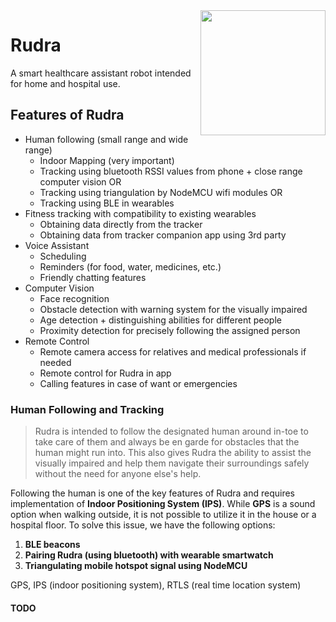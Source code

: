 <img src="https://github.com/aceta-minophen/Rudra/blob/website/Website/public/Rudra.svg" align="right" width="200">

# Rudra
A smart healthcare assistant robot intended for home and hospital use. 

## Features of Rudra

- Human following (small range and wide range)
  - Indoor Mapping (very important)
  - Tracking using bluetooth RSSI values from phone + close range computer vision OR
  - Tracking using triangulation by NodeMCU wifi modules OR
  - Tracking using BLE in wearables
- Fitness tracking with compatibility to existing wearables
  - Obtaining data directly from the tracker 
  - Obtaining data from tracker companion app using 3rd party
- Voice Assistant
  - Scheduling
  - Reminders (for food, water, medicines, etc.)
  - Friendly chatting features
- Computer Vision
  - Face recognition
  - Obstacle detection with warning system for the visually impaired
  - Age detection + distinguishing abilities for different people
  - Proximity detection for precisely following the assigned person
- Remote Control
  - Remote camera access for relatives and medical professionals if needed
  - Remote control for Rudra in app 
  - Calling features in case of want or emergencies

### Human Following and Tracking
> Rudra is intended to follow the designated human around in-toe to take care of them and always be en garde for obstacles that the human might run into. This also gives Rudra the ability to assist the visually impaired and help them navigate their surroundings safely without the need for anyone else's help. 

Following the human is one of the key features of Rudra and requires implementation of **Indoor Positioning System (IPS)**. While **GPS** is a sound option when walking outside, it is not possible to utilize it in the house or a hospital floor. To solve this issue, we have the following options:

1. **BLE beacons**
2. **Pairing Rudra (using bluetooth) with wearable smartwatch**
3. **Triangulating mobile hotspot signal using NodeMCU**

GPS, IPS (indoor positioning system), RTLS (real time location system)
#### TODO
